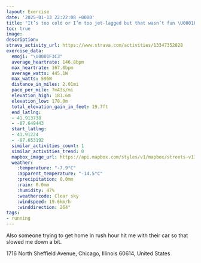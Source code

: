 ```yaml
---
layout: Exercise
date: '2025-01-13 22:22:08 +0000'
title: "It’s too cold or I’m too jet-lagged but that wasn’t fun \U0001F3C3"
toc: true
image:
description:
strava_activity_url: https://www.strava.com/activities/13347352828
exercise_data:
  emoji: "\U0001F3C3"
  average_heartrate: 146.8bpm
  max_heartrate: 167.0bpm
  average_watts: 445.1W
  max_watts: 596W
  distance_in_miles: 2.01mi
  pace_per_mile: 7m43s/mi
  elevation_high: 181.6m
  elevation_low: 178.0m
  total_elevation_gain_in_feet: 19.7ft
  end_latlng:
  - 41.913738
  - -87.649443
  start_latlng:
  - 41.91224
  - -87.653192
  similar_activities_count: 1
  similar_activities_trend: 0
  mapbox_image_url: https://api.mapbox.com/styles/v1/mapbox/streets-v11/static/path-5+787af2-1.0(e%7Bx~Fbm~uO%3FsAEy%40CIhAsCLS%5CIVSBGDaA%40iBEo%40BeAFo%40AqCEe%40GmBBiAEk%40HgCCeBFkAAcCEa%40BIf%40SX%40DFVFXEd%40DrAE%60B%40bCMl%40%40dACp%40%40v%40ElBEvADj%40El%40%40r%40Cv%40%3FPA~%40BzBCTAlAO%5CCHBAl%40Bb%40BfCCl%40B%60BElCDdB%40hG%3FdAE%5EEBQDuAEg%40Bo%40%3FuAD%7BAGiAD_A%3F%5BBmAMS%40u%40%3FUEGBEAWDS%3Fy%40Cs%40I_A%3FOCUBOAI%40SAkABaAG_%40FSTAF_%40AcABoCEa%40CK%3FQD%7DALaAAMEW%3Fe%40I%5DIYH),pin-s-s+e5b22e(-87.65154,41.91171),pin-s-f+89ae00(-87.64823999999997,41.91294000000004)/auto/800x800?access_token=pk.eyJ1Ijoiam9zaGJlY2ttYW4iLCJhIjoiY205eWR2aDd1MWZ6djJrbXc4a3M0bWZleiJ9.XiG9OWkNcZk2QzjJbxLB4A
  weather:
    :temperature: "-7.9°C"
    :apparent_temperature: "-14.5°C"
    :precipitation: 0.0mm
    :rain: 0.0mm
    :humidity: 47%
    :weathercode: Clear sky
    :windspeed: 19.6km/h
    :winddirection: 264°
tags:
- running
---
```

Also someone trying to get home in rush hour hit me with their car so that slowed me down a bit.

1716 North Sheffield Avenue, Chicago, Illinois 60614, United States
